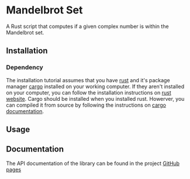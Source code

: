 # Mandelbrot Set
A Rust script that computes if a given complex number is within the Mandelbrot set.

## Installation

### Dependency
The installation tutorial assumes that you have [rust](http://www.rust-lang.org) and it's package manager [cargo](https://doc.rust-lang.org/cargo/) installed on your working computer. If they aren't installed on your computer, you can follow the installation instructions on [rust website](https://www.rust-lang.org/tools/install). Cargo should be installed when you installed rust. Howerver, you can compiled it from source by following the instructions on [cargo documentation](https://doc.rust-lang.org/cargo/getting-started/installation.html).

## Usage

## Documentation
The API documentation of the library can be found in the project [GitHub pages](https://ecyht2.github.io/mandelbrot-set-rs/)

